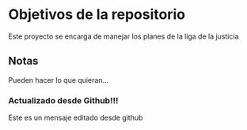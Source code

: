 # Objetivos de la repositorio

Este proyecto se encarga de manejar los planes de la liga de la justicia


## Notas
Pueden hacer lo que quieran...

### Actualizado desde Github!!!
Este es un mensaje editado desde github
